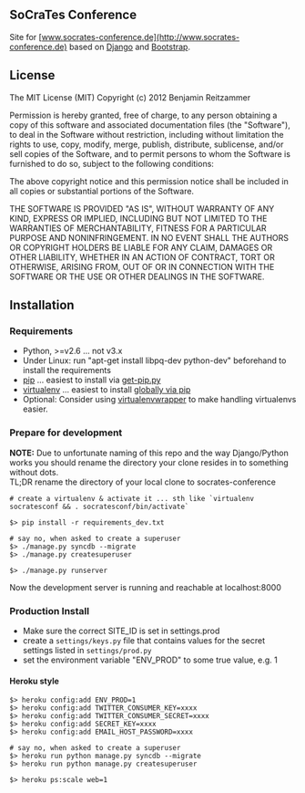 ## SoCraTes Conference 
Site for [www.socrates-conference.de](http://www.socrates-conference.de) based on 
[Django](https://www.djangoproject.com/) and [Bootstrap](http://twitter.github.com/bootstrap/index.html).

## License

The MIT License (MIT)
Copyright (c) 2012 Benjamin Reitzammer

Permission is hereby granted, free of charge, to any person obtaining a copy of this software and associated documentation files (the "Software"), to deal in the Software without restriction, including without limitation the rights to use, copy, modify, merge, publish, distribute, sublicense, and/or sell copies of the Software, and to permit persons to whom the Software is furnished to do so, subject to the following conditions:

The above copyright notice and this permission notice shall be included in all copies or substantial portions of the Software.

THE SOFTWARE IS PROVIDED "AS IS", WITHOUT WARRANTY OF ANY KIND, EXPRESS OR IMPLIED, INCLUDING BUT NOT LIMITED TO THE WARRANTIES OF MERCHANTABILITY, FITNESS FOR A PARTICULAR PURPOSE AND NONINFRINGEMENT. IN NO EVENT SHALL THE AUTHORS OR COPYRIGHT HOLDERS BE LIABLE FOR ANY CLAIM, DAMAGES OR OTHER LIABILITY, WHETHER IN AN ACTION OF CONTRACT, TORT OR OTHERWISE, ARISING FROM, OUT OF OR IN CONNECTION WITH THE SOFTWARE OR THE USE OR OTHER DEALINGS IN THE SOFTWARE.

## Installation

### Requirements

* Python, >=v2.6 ... not v3.x 
* Under Linux: run "apt-get install libpq-dev python-dev" beforehand to install the requirements
* [pip](http://www.pip-installer.org/) ... easiest to install via [get-pip.py](http://www.pip-installer.org/en/latest/installing.html#install-or-upgrade-pip)
* [virtualenv](http://www.virtualenv.org/) ... easiest to install [globally via pip](http://www.virtualenv.org/en/latest/#installation)
* Optional: Consider using [virtualenvwrapper](http://virtualenvwrapper.readthedocs.org/en/latest/) to make handling virtualenvs easier. 

### Prepare for development

**NOTE:** Due to unfortunate naming of this repo and the way Django/Python works you should rename the directory your clone resides in to something without dots.  
TL;DR rename the directory of your local clone to socrates-conference

    # create a virtualenv & activate it ... sth like `virtualenv socratesconf && . socratesconf/bin/activate`
    
    $> pip install -r requirements_dev.txt
    
    # say no, when asked to create a superuser
    $> ./manage.py syncdb --migrate
    $> ./manage.py createsuperuser
    
    $> ./manage.py runserver
    
Now the development server is running and reachable at localhost:8000 

### Production Install

- Make sure the correct SITE_ID is set in settings.prod
- create a `settings/keys.py` file that contains values for the secret settings listed in 
  `settings/prod.py`
- set the environment variable "ENV_PROD" to some true value, e.g. 1
  
#### Heroku style

    $> heroku config:add ENV_PROD=1
    $> heroku config:add TWITTER_CONSUMER_KEY=xxxx
    $> heroku config:add TWITTER_CONSUMER_SECRET=xxxx
    $> heroku config:add SECRET_KEY=xxxx
    $> heroku config:add EMAIL_HOST_PASSWORD=xxxx
    
    # say no, when asked to create a superuser
    $> heroku run python manage.py syncdb --migrate
    $> heroku run python manage.py createsuperuser

    $> heroku ps:scale web=1  

